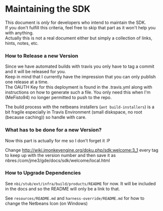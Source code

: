 # Maintaining the SDK  
This document is _only_ for developers who intend to maintain the SDK.  
If you don't fulfill this criteria, feel free to skip that part as it won't help you with anything.  
Actually this is not a real document either but simply a collection of links, hints, notes, etc.  

### How to Release a new Version
Since we have automated builds with travis you only have to tag a commit and it will be released for you.  
Keep in mind that I currently have the impression that you can only publish one release at a time.  
The OAUTH Key for this deployment is found in the .travis.yml along with instructions on how to generate such a file. You only need this when I'm (MeFisto94) no longer permitted to push to the repo.  

The build process with the netbeans installers (`ant build-installers`) is a bit fragile especially in Travis Environment (small diskspace, no root (because caching)) so handle with care.  

### What has to be done for a new Version?
Now this part is actually for me so I don't forget it :P  

Change http://wiki.jmonkeyengine.org/doku.php/sdk:welcome:3_1 every tag to keep up with the version number and then save it as nbres:/com/jme3/gde/docs/sdk/welcome/local.html  

### How to Upgrade Dependencies
See `nbi/stub/ext/infra/build/products/README` for now. It will be included in the docs and so the README will only be a link to that.  

See `resources/README.md` and `harness-override/README.md` for how to change the Netbeans Icon (on Windows)  